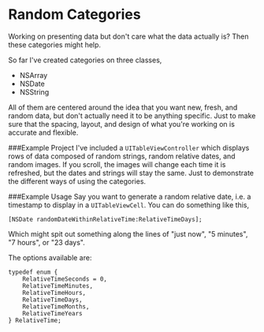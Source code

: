 Random Categories
=================
Working on presenting data but don't care what the data actually is? Then these categories might help.

So far I've created categories on three classes,

* NSArray
* NSDate
* NSString

All of them are centered around the idea that you want new, fresh, and random data, but don't actually need it to be anything specific. Just to make sure that the spacing, layout, and design of what you're working on is accurate and flexible.

###Example Project
I've included a `UITableViewController` which displays rows of data composed of random strings, random relative dates, and random images. If you scroll, the images will change each time it is refreshed, but the dates and strings will stay the same. Just to demonstrate the different ways of using the categories.

###Example Usage
Say you want to generate a random relative date, i.e. a timestamp to display in a `UITableViewCell`. You can do something like this,

    [NSDate randomDateWithinRelativeTime:RelativeTimeDays];
    
Which might spit out something along the lines of "just now", "5 minutes", "7 hours", or "23 days".

The options available are:

    typedef enum {
        RelativeTimeSeconds = 0,
        RelativeTimeMinutes,
        RelativeTimeHours,
        RelativeTimeDays,
        RelativeTimeMonths,
        RelativeTimeYears
    } RelativeTime;

